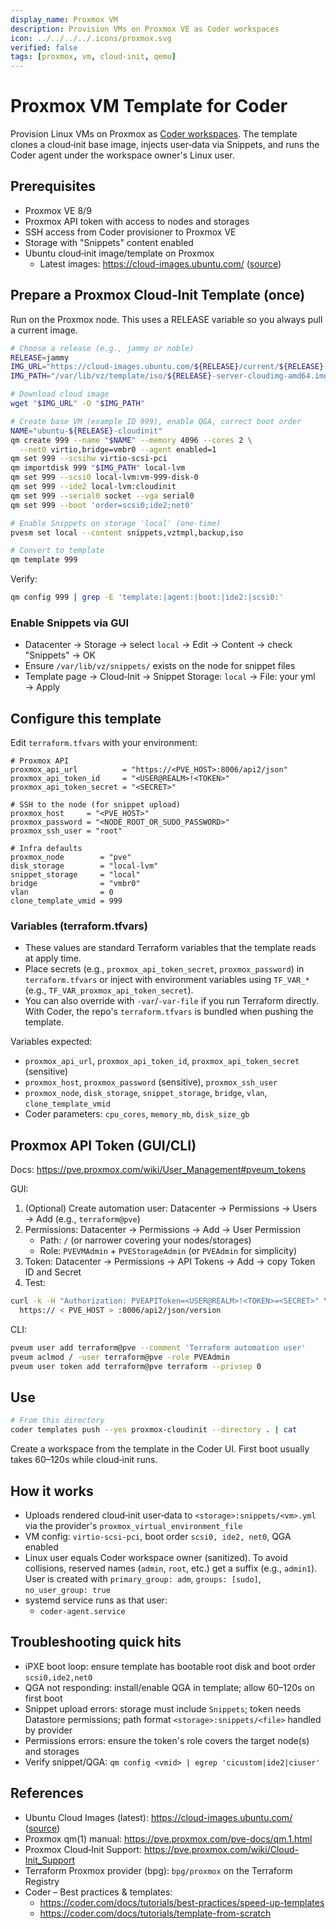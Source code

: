 ```yaml
---
display_name: Proxmox VM
description: Provision VMs on Proxmox VE as Coder workspaces
icon: ../../../../.icons/proxmox.svg
verified: false
tags: [proxmox, vm, cloud-init, qemu]
---
```


# Proxmox VM Template for Coder

Provision Linux VMs on Proxmox as [Coder workspaces](https://coder.com/docs/workspaces). The template clones a cloud‑init base image, injects user‑data via Snippets, and runs the Coder agent under the workspace owner's Linux user.

## Prerequisites

- Proxmox VE 8/9
- Proxmox API token with access to nodes and storages
- SSH access from Coder provisioner to Proxmox VE
- Storage with "Snippets" content enabled
- Ubuntu cloud‑init image/template on Proxmox
  - Latest images: https://cloud-images.ubuntu.com/ ([source](https://cloud-images.ubuntu.com/))

## Prepare a Proxmox Cloud‑Init Template (once)

Run on the Proxmox node. This uses a RELEASE variable so you always pull a current image.

```bash
# Choose a release (e.g., jammy or noble)
RELEASE=jammy
IMG_URL="https://cloud-images.ubuntu.com/${RELEASE}/current/${RELEASE}-server-cloudimg-amd64.img"
IMG_PATH="/var/lib/vz/template/iso/${RELEASE}-server-cloudimg-amd64.img"

# Download cloud image
wget "$IMG_URL" -O "$IMG_PATH"

# Create base VM (example ID 999), enable QGA, correct boot order
NAME="ubuntu-${RELEASE}-cloudinit"
qm create 999 --name "$NAME" --memory 4096 --cores 2 \
  --net0 virtio,bridge=vmbr0 --agent enabled=1
qm set 999 --scsihw virtio-scsi-pci
qm importdisk 999 "$IMG_PATH" local-lvm
qm set 999 --scsi0 local-lvm:vm-999-disk-0
qm set 999 --ide2 local-lvm:cloudinit
qm set 999 --serial0 socket --vga serial0
qm set 999 --boot 'order=scsi0;ide2;net0'

# Enable Snippets on storage 'local' (one‑time)
pvesm set local --content snippets,vztmpl,backup,iso

# Convert to template
qm template 999
```

Verify:

```bash
qm config 999 | grep -E 'template:|agent:|boot:|ide2:|scsi0:'
```

### Enable Snippets via GUI

- Datacenter → Storage → select `local` → Edit → Content → check "Snippets" → OK
- Ensure `/var/lib/vz/snippets/` exists on the node for snippet files
- Template page → Cloud‑Init → Snippet Storage: `local` → File: your yml → Apply

## Configure this template

Edit `terraform.tfvars` with your environment:

```hcl
# Proxmox API
proxmox_api_url          = "https://<PVE_HOST>:8006/api2/json"
proxmox_api_token_id     = "<USER@REALM>!<TOKEN>"
proxmox_api_token_secret = "<SECRET>"

# SSH to the node (for snippet upload)
proxmox_host     = "<PVE_HOST>"
proxmox_password = "<NODE_ROOT_OR_SUDO_PASSWORD>"
proxmox_ssh_user = "root"

# Infra defaults
proxmox_node        = "pve"
disk_storage        = "local-lvm"
snippet_storage     = "local"
bridge              = "vmbr0"
vlan                = 0
clone_template_vmid = 999
```

### Variables (terraform.tfvars)

- These values are standard Terraform variables that the template reads at apply time.
- Place secrets (e.g., `proxmox_api_token_secret`, `proxmox_password`) in `terraform.tfvars` or inject with environment variables using `TF_VAR_*` (e.g., `TF_VAR_proxmox_api_token_secret`).
- You can also override with `-var`/`-var-file` if you run Terraform directly. With Coder, the repo's `terraform.tfvars` is bundled when pushing the template.

Variables expected:

- `proxmox_api_url`, `proxmox_api_token_id`, `proxmox_api_token_secret` (sensitive)
- `proxmox_host`, `proxmox_password` (sensitive), `proxmox_ssh_user`
- `proxmox_node`, `disk_storage`, `snippet_storage`, `bridge`, `vlan`, `clone_template_vmid`
- Coder parameters: `cpu_cores`, `memory_mb`, `disk_size_gb`

## Proxmox API Token (GUI/CLI)

Docs: https://pve.proxmox.com/wiki/User_Management#pveum_tokens

GUI:

1. (Optional) Create automation user: Datacenter → Permissions → Users → Add (e.g., `terraform@pve`)
2. Permissions: Datacenter → Permissions → Add → User Permission
   - Path: `/` (or narrower covering your nodes/storages)
   - Role: `PVEVMAdmin` + `PVEStorageAdmin` (or `PVEAdmin` for simplicity)
3. Token: Datacenter → Permissions → API Tokens → Add → copy Token ID and Secret
4. Test:

```bash
curl -k -H "Authorization: PVEAPIToken=<USER@REALM>!<TOKEN>=<SECRET>" \
  https:// < PVE_HOST > :8006/api2/json/version
```

CLI:

```bash
pveum user add terraform@pve --comment 'Terraform automation user'
pveum aclmod / -user terraform@pve -role PVEAdmin
pveum user token add terraform@pve terraform --privsep 0
```

## Use

```bash
# From this directory
coder templates push --yes proxmox-cloudinit --directory . | cat
```

Create a workspace from the template in the Coder UI. First boot usually takes 60–120s while cloud‑init runs.

## How it works

- Uploads rendered cloud‑init user‑data to `<storage>:snippets/<vm>.yml` via the provider's `proxmox_virtual_environment_file`
- VM config: `virtio-scsi-pci`, boot order `scsi0, ide2, net0`, QGA enabled
- Linux user equals Coder workspace owner (sanitized). To avoid collisions, reserved names (`admin`, `root`, etc.) get a suffix (e.g., `admin1`). User is created with `primary_group: adm`, `groups: [sudo]`, `no_user_group: true`
- systemd service runs as that user:
  - `coder-agent.service`

## Troubleshooting quick hits

- iPXE boot loop: ensure template has bootable root disk and boot order `scsi0,ide2,net0`
- QGA not responding: install/enable QGA in template; allow 60–120s on first boot
- Snippet upload errors: storage must include `Snippets`; token needs Datastore permissions; path format `<storage>:snippets/<file>` handled by provider
- Permissions errors: ensure the token's role covers the target node(s) and storages
- Verify snippet/QGA: `qm config <vmid> | egrep 'cicustom|ide2|ciuser'`

## References

- Ubuntu Cloud Images (latest): https://cloud-images.ubuntu.com/ ([source](https://cloud-images.ubuntu.com/))
- Proxmox qm(1) manual: https://pve.proxmox.com/pve-docs/qm.1.html
- Proxmox Cloud‑Init Support: https://pve.proxmox.com/wiki/Cloud-Init_Support
- Terraform Proxmox provider (bpg): `bpg/proxmox` on the Terraform Registry
- Coder – Best practices & templates:
  - https://coder.com/docs/tutorials/best-practices/speed-up-templates
  - https://coder.com/docs/tutorials/template-from-scratch
